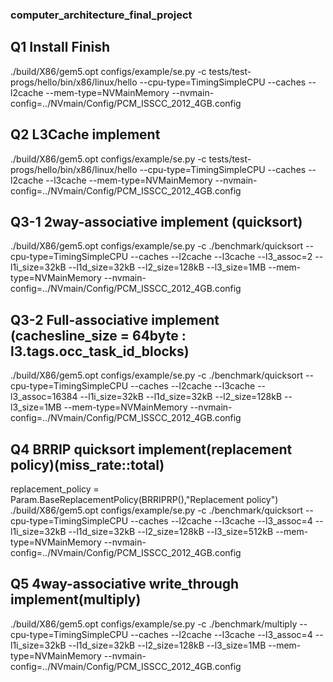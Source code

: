 ### computer_architecture_final_project
## Q1 Install Finish 
./build/X86/gem5.opt configs/example/se.py -c tests/test-progs/hello/bin/x86/linux/hello --cpu-type=TimingSimpleCPU --caches --l2cache --mem-type=NVMainMemory --nvmain-config=../NVmain/Config/PCM_ISSCC_2012_4GB.config

## Q2 L3Cache implement
./build/X86/gem5.opt configs/example/se.py -c tests/test-progs/hello/bin/x86/linux/hello --cpu-type=TimingSimpleCPU --caches --l2cache --l3cache --mem-type=NVMainMemory --nvmain-config=../NVmain/Config/PCM_ISSCC_2012_4GB.config

## Q3-1 2way-associative implement (quicksort)
./build/X86/gem5.opt configs/example/se.py -c ./benchmark/quicksort --cpu-type=TimingSimpleCPU --caches --l2cache --l3cache --l3_assoc=2 --l1i_size=32kB --l1d_size=32kB --l2_size=128kB --l3_size=1MB --mem-type=NVMainMemory --nvmain-config=../NVmain/Config/PCM_ISSCC_2012_4GB.config

## Q3-2 Full-associative implement (cachesline_size = 64byte : l3.tags.occ_task_id_blocks)
./build/X86/gem5.opt configs/example/se.py -c ./benchmark/quicksort --cpu-type=TimingSimpleCPU --caches --l2cache --l3cache --l3_assoc=16384 --l1i_size=32kB --l1d_size=32kB --l2_size=128kB --l3_size=1MB --mem-type=NVMainMemory --nvmain-config=../NVmain/Config/PCM_ISSCC_2012_4GB.config

## Q4 BRRIP quicksort implement(replacement policy)(miss_rate::total)
replacement_policy = Param.BaseReplacementPolicy(BRRIPRP(),"Replacement policy")
./build/X86/gem5.opt configs/example/se.py -c ./benchmark/quicksort --cpu-type=TimingSimpleCPU --caches --l2cache --l3cache --l3_assoc=4 --l1i_size=32kB --l1d_size=32kB --l2_size=128kB --l3_size=512kB --mem-type=NVMainMemory --nvmain-config=../NVmain/Config/PCM_ISSCC_2012_4GB.config

## Q5 4way-associative write_through implement(multiply)
./build/X86/gem5.opt configs/example/se.py -c ./benchmark/multiply --cpu-type=TimingSimpleCPU --caches --l2cache --l3cache --l3_assoc=4 --l1i_size=32kB --l1d_size=32kB --l2_size=128kB --l3_size=1MB --mem-type=NVMainMemory --nvmain-config=../NVmain/Config/PCM_ISSCC_2012_4GB.config

